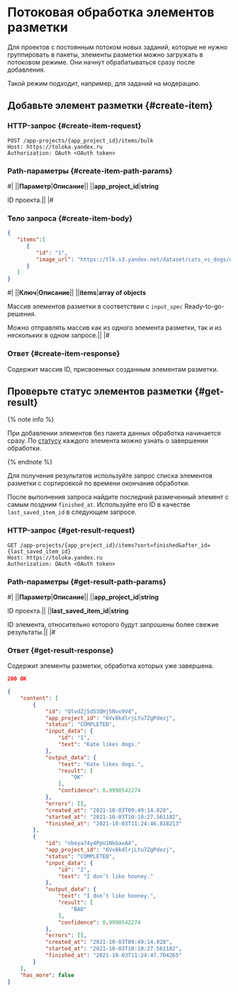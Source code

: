 # Потоковая обработка элементов разметки

Для проектов с постоянным потоком новых заданий, которые не нужно группировать в пакеты, элементы разметки можно загружать в потоковом режиме. Они начнут обрабатываться сразу после добавления.

Такой режим подходит, например, для заданий на модерацию.

## Добавьте элемент разметки {#create-item}

### HTTP-запрос {#create-item-request}

```http
POST /app-projects/{app_project_id}/items/bulk
Host: https://toloka.yandex.ru
Authorization: OAuth <OAuth token>
```

### Path-параметры {#create-item-path-params}

#|
||**Параметр**|**Описание**||
||**app_project_id**|**string**

ID проекта.||
|#

### Тело запроса {#create-item-body}

```json
{
   "items":[
      {
         "id": "1",
         "image_url": "https://tlk.s3.yandex.net/dataset/cats_vs_dogs/dogs/048e5760fc5a46faa434922b2447a527.jpg"
      }
   ]
}
```

#|
||**Ключ**|**Описание**||
||**items**|**array of objects**

Массив элементов разметки в соответствии с `input_spec` Ready-to-go-решения.

Можно отправлять массив как из одного элемента разметки, так и из нескольких в одном запросе.||
|#

### Ответ {#create-item-response}

Содержит массив ID, присвоенных созданным элементам разметки.

## Проверьте статус элементов разметки {#get-result}

{% note info %}

При добавлении элементов без пакета данных обработка начинается сразу. По [статусу](https://toloka.ai/ru/docs/toloka-apps/api/concepts/quickstart-api.html#quickstart-api__check-items) каждого элемента можно узнать о завершении обработки.

{% endnote %}

Для получения результатов используйте запрос списка элементов разметки с сортировкой по времени окончания обработки.

После выполнения запроса найдите последний размеченный элемент с самым поздним `finished_at`. Используйте его ID в качестве `last_saved_item_id` в следующем запросе. 

### HTTP-запрос {#get-result-request}

```http
GET /app-projects/{app_project_id}/items?sort=finished&after_id={last_saved_item_id}
Host: https://toloka.yandex.ru
Authorization: OAuth <OAuth token>
```

### Path-параметры {#get-result-path-params}

#|
||**Параметр**|**Описание**||
||**app_project_id**|**string**

ID проекта.||
||**last_saved_item_id**|**string**

ID элемента, относительно которого будут запрошены более свежие результаты.||
|#

### Ответ {#get-result-response}

Содержит элементы разметки, обработка которых уже завершена.

```json
200 OK

{
    "content": [
        {
            "id": "QlvdZj5d53QHj5Nvx9Vd",
            "app_project_id": "6Vv8kdlrjLYu7ZgPdezj",
            "status": "COMPLETED",
            "input_data": {
                "id": "1",
                "text": "Kate likes dogs."
            },
            "output_data": {
                "text": "Kate likes dogs.",
                "result": [
                    "OK"
                ],
                "confidence": 0.9998542274
            },
            "errors": [],
            "created_at": "2021-10-03T09:49:14.028",
            "started_at": "2021-10-03T10:10:27.561182",
            "finished_at": "2021-10-03T11:24:46.818213"
        },
        {
            "id": "nbeya74y4PpU1NkbaxA4",
            "app_project_id": "6Vv8kdlrjLYu7ZgPdezj",
            "status": "COMPLETED",
            "input_data": {
                "id": "2",
                "text": "I don’t like hooney."
            },
            "output_data": {
                "text": "I don’t like hooney.",
                "result": [
                    "BAD"
                ],
                "confidence": 0.9998542274
            },
            "errors": [],
            "created_at": "2021-10-03T09:49:14.028",
            "started_at": "2021-10-03T10:10:27.561182",
            "finished_at": "2021-10-03T11:24:47.704265"
        }
    ],
    "has_more": false
}
```